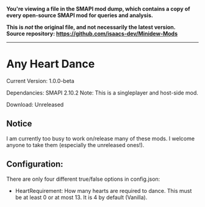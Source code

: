 **You're viewing a file in the SMAPI mod dump, which contains a copy of every open-source SMAPI mod
for queries and analysis.**

**This is _not_ the original file, and not necessarily the latest version.**  
**Source repository: https://github.com/isaacs-dev/Minidew-Mods**

----

# Any Heart Dance

Current Version: 1.0.0-beta

Dependancies: SMAPI 2.10.2
Note: This is a singleplayer and host-side mod.

Download: Unreleased

## Notice

I am currently too busy to work on/release many of these mods. I welcome anyone
to take them (especially the unreleased ones!).

## Configuration:
There are only four different true/false options in config.json:

* HeartRequirement: How many hearts are required to dance. This must be at
least 0 or at most 13. It is 4 by default (Vanilla).
